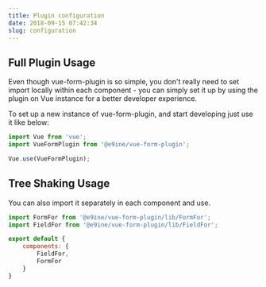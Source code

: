 ```yaml
---
title: Plugin configuration 
date: 2018-09-15 07:42:34
slug: configuration
---
```


## Full Plugin Usage

Even though vue-form-plugin is so simple, you don't really need to set import locally within each component - you can simply set it up by using the plugin on Vue instance for a better developer experience.

To set up a new instance of vue-form-plugin, and start developing just use it like below:

```js
import Vue from 'vue';
import VueFormPlugin from '@e9ine/vue-form-plugin';

Vue.use(VueFormPlugin);
```

## Tree Shaking Usage

You can also import it separately in each component and use.

```js
import FormFor from '@e9ine/vue-form-plugin/lib/FormFor';
import FieldFor from '@e9ine/vue-form-plugin/lib/FieldFor';

export default {
    components: {
        FieldFor,
        FormFor
    }
}
```

